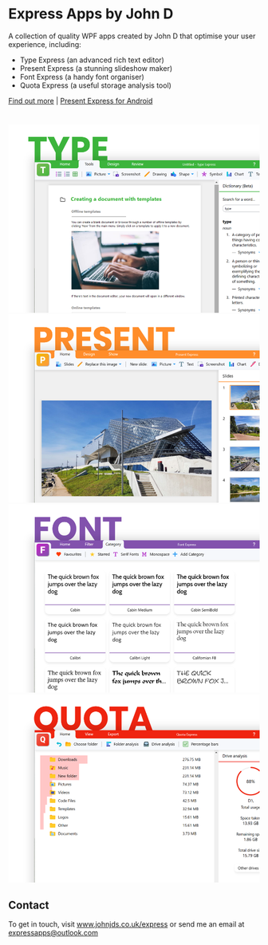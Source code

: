 # Express Apps by John D
A collection of quality WPF apps created by John D that optimise your user experience, including:

- Type Express (an advanced rich text editor)
- Present Express (a stunning slideshow maker)
- Font Express (a handy font organiser)
- Quota Express (a useful storage analysis tool)

[Find out more](https://www.johnjds.co.uk/express) | [Present Express for Android](https://github.com/john-ds/present-express-android)

#

![Type Express](type.png "Type Express")
![Present Express](present.png "Present Express")
![Font Express](font.png "Font Express")
![Quota Express](quota.png "Quota Express")


## Contact
To get in touch, visit www.johnjds.co.uk/express or send me an email at expressapps@outlook.com
